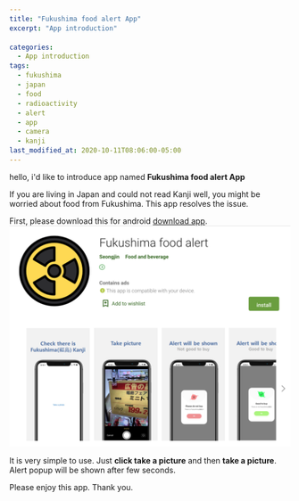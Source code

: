 ```yaml
---
title: "Fukushima food alert App"
excerpt: "App introduction"

categories:
  - App introduction
tags:
  - fukushima
  - japan
  - food
  - radioactivity
  - alert
  - app
  - camera
  - kanji
last_modified_at: 2020-10-11T08:06:00-05:00
---
```


hello, i'd like to introduce app named **Fukushima food alert App**


If you are living in Japan and could not read Kanji well, you might be worried about food from Fukushima.
This app resolves the issue.

First, please download this for android [download app](https://play.google.com/store/apps/details?id=com.ocr.fukuAlert).
![sample](/assets/images/fukuAlertApp1.png)


It is very simple to use.
Just **click take a picture** and then **take a picture**.
Alert popup will be shown after few seconds.


Please enjoy this app. Thank you.